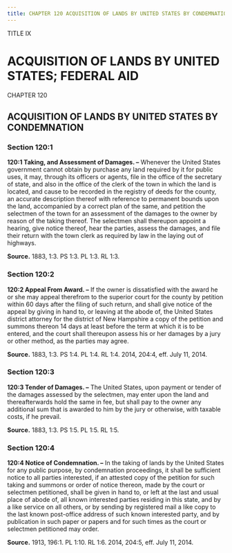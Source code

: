 ```yaml
---
title: CHAPTER 120 ACQUISITION OF LANDS BY UNITED STATES BY CONDEMNATION
---
```


TITLE IX
                                             
ACQUISITION OF LANDS BY UNITED STATES; FEDERAL AID
==================================================

CHAPTER 120
                                             
ACQUISITION OF LANDS BY UNITED STATES BY CONDEMNATION
-----------------------------------------------------

### Section 120:1

 **120:1 Taking, and Assessment of Damages. –** Whenever the United
States government cannot obtain by purchase any land required by it for
public uses, it may, through its officers or agents, file in the office
of the secretary of state, and also in the office of the clerk of the
town in which the land is located, and cause to be recorded in the
registry of deeds for the county, an accurate description thereof with
reference to permanent bounds upon the land, accompanied by a correct
plan of the same, and petition the selectmen of the town for an
assessment of the damages to the owner by reason of the taking thereof.
The selectmen shall thereupon appoint a hearing, give notice thereof,
hear the parties, assess the damages, and file their return with the
town clerk as required by law in the laying out of highways.

**Source.** 1883, 1:3. PS 1:3. PL 1:3. RL 1:3.

### Section 120:2

 **120:2 Appeal From Award. –** If the owner is dissatisfied with the
award he or she may appeal therefrom to the superior court for the
county by petition within 60 days after the filing of such return, and
shall give notice of the appeal by giving in hand to, or leaving at the
abode of, the United States district attorney for the district of New
Hampshire a copy of the petition and summons thereon 14 days at least
before the term at which it is to be entered, and the court shall
thereupon assess his or her damages by a jury or other method, as the
parties may agree.

**Source.** 1883, 1:3. PS 1:4. PL 1:4. RL 1:4. 2014, 204:4, eff. July
11, 2014.

### Section 120:3

 **120:3 Tender of Damages. –** The United States, upon payment or
tender of the damages assessed by the selectmen, may enter upon the land
and thereafterwards hold the same in fee, but shall pay to the owner any
additional sum that is awarded to him by the jury or otherwise, with
taxable costs, if he prevail.

**Source.** 1883, 1:3. PS 1:5. PL 1:5. RL 1:5.

### Section 120:4

 **120:4 Notice of Condemnation. –** In the taking of lands by the
United States for any public purpose, by condemnation proceedings, it
shall be sufficient notice to all parties interested, if an attested
copy of the petition for such taking and summons or order of notice
thereon, made by the court or selectmen petitioned, shall be given in
hand to, or left at the last and usual place of abode of, all known
interested parties residing in this state, and by a like service on all
others, or by sending by registered mail a like copy to the last known
post-office address of such known interested party, and by publication
in such paper or papers and for such times as the court or selectmen
petitioned may order.

**Source.** 1913, 196:1. PL 1:10. RL 1:6. 2014, 204:5, eff. July 11,
2014.
